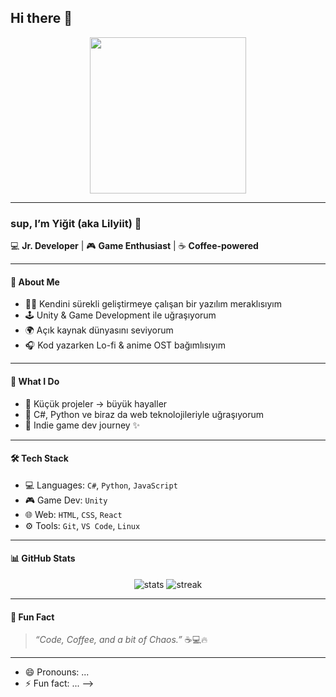 ## Hi there 👋

<!--
**Lilyiit/Lilyiit** is a ✨ _special_ ✨ repository because its `README.md` (this file) appears on your GitHub profile.

Here are some ideas to get you started:

- 🔭 I’m currently working on ...
- 🌱 I’m currently learning ...
- 👯 I’m looking to collaborate on ...
- 🤔 I’m looking for help with ...
- 💬 Ask me about ...
- 📫 How to reach me: ...<!-- Profil README -->

<div align="center">
  <img src="https://media.giphy.com/media/xTiN0CNHgoRf1Ha7CM/giphy.gif" width="250px">
  <!-- Buraya Toji gif linkini koyabilirsin -->
</div>

---

### sup, I’m Yiğit (aka Lilyiit) 👋

💻 **Jr. Developer** | 🎮 **Game Enthusiast** | ☕ **Coffee-powered**

---

#### 🌱 About Me
- 👨‍💻 Kendini sürekli geliştirmeye çalışan bir yazılım meraklısıyım  
- 🕹️ Unity & Game Development ile uğraşıyorum  
- 🌍 Açık kaynak dünyasını seviyorum  
- 🎧 Kod yazarken Lo-fi & anime OST bağımlısıyım  

---

#### 🚀 What I Do
- 🔹 Küçük projeler → büyük hayaller  
- 🔹 C#, Python ve biraz da web teknolojileriyle uğraşıyorum  
- 🔹 Indie game dev journey ✨  

---

#### 🛠️ Tech Stack
- 💻 Languages: `C#`, `Python`, `JavaScript`
- 🎮 Game Dev: `Unity`
- 🌐 Web: `HTML`, `CSS`, `React`
- ⚙️ Tools: `Git`, `VS Code`, `Linux`

---

#### 📊 GitHub Stats
<div align="center">
  <img src="https://github-readme-stats.vercel.app/api?username=lilyiit&show_icons=true&theme=tokyonight" alt="stats" />
  <img src="https://github-readme-streak-stats.herokuapp.com/?user=lilyiit&theme=tokyonight" alt="streak" />
</div>

---

#### 🖤 Fun Fact
> *“Code, Coffee, and a bit of Chaos.”* ☕💻🔥  

---

- 😄 Pronouns: ...
- ⚡ Fun fact: ...
-->
